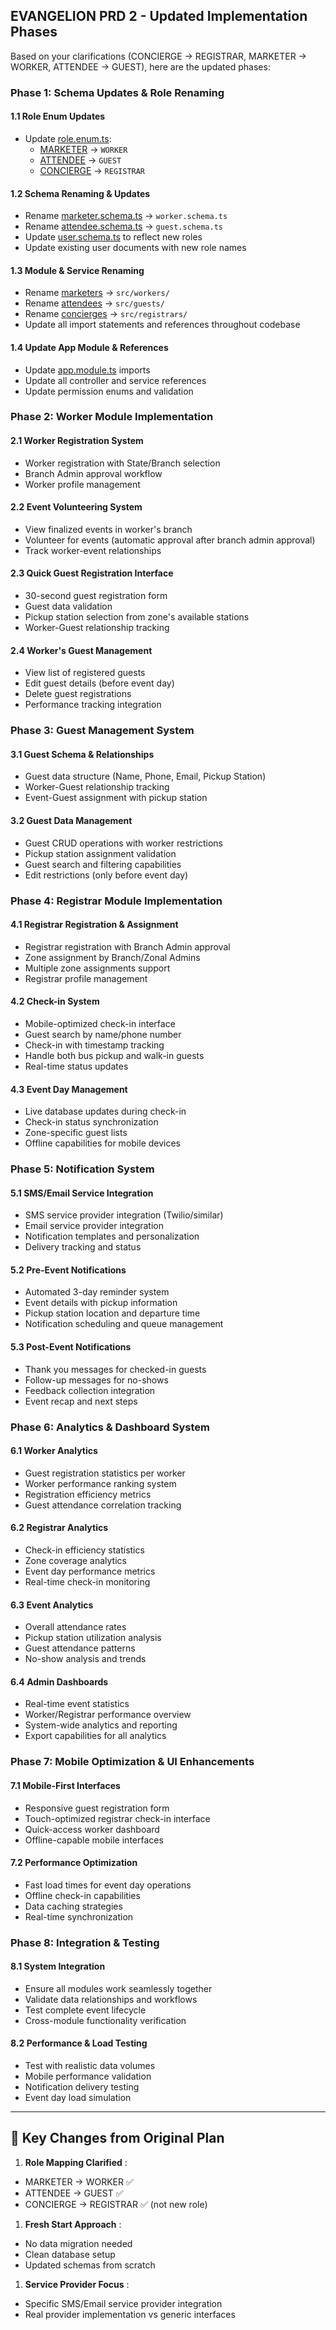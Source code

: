 ## **EVANGELION PRD 2 - Updated Implementation Phases**

Based on your clarifications (CONCIERGE → REGISTRAR, MARKETER → WORKER, ATTENDEE → GUEST), here are the updated phases:

### **Phase 1: Schema Updates & Role Renaming**

#### 1.1 Role Enum Updates

* Update [role.enum.ts](vscode-file://vscode-app/c:/Users/hp/AppData/Local/Programs/Microsoft%20VS%20Code/resources/app/out/vs/code/electron-sandbox/workbench/workbench.html):
  * [MARKETER](vscode-file://vscode-app/c:/Users/hp/AppData/Local/Programs/Microsoft%20VS%20Code/resources/app/out/vs/code/electron-sandbox/workbench/workbench.html) → `WORKER`
  * [ATTENDEE](vscode-file://vscode-app/c:/Users/hp/AppData/Local/Programs/Microsoft%20VS%20Code/resources/app/out/vs/code/electron-sandbox/workbench/workbench.html) → `GUEST`
  * [CONCIERGE](vscode-file://vscode-app/c:/Users/hp/AppData/Local/Programs/Microsoft%20VS%20Code/resources/app/out/vs/code/electron-sandbox/workbench/workbench.html) → `REGISTRAR`

#### 1.2 Schema Renaming & Updates

* Rename [marketer.schema.ts](vscode-file://vscode-app/c:/Users/hp/AppData/Local/Programs/Microsoft%20VS%20Code/resources/app/out/vs/code/electron-sandbox/workbench/workbench.html) → `worker.schema.ts`
* Rename [attendee.schema.ts](vscode-file://vscode-app/c:/Users/hp/AppData/Local/Programs/Microsoft%20VS%20Code/resources/app/out/vs/code/electron-sandbox/workbench/workbench.html) → `guest.schema.ts`
* Update [user.schema.ts](vscode-file://vscode-app/c:/Users/hp/AppData/Local/Programs/Microsoft%20VS%20Code/resources/app/out/vs/code/electron-sandbox/workbench/workbench.html) to reflect new roles
* Update existing user documents with new role names

#### 1.3 Module & Service Renaming

* Rename [marketers](vscode-file://vscode-app/c:/Users/hp/AppData/Local/Programs/Microsoft%20VS%20Code/resources/app/out/vs/code/electron-sandbox/workbench/workbench.html) → `src/workers/`
* Rename [attendees](vscode-file://vscode-app/c:/Users/hp/AppData/Local/Programs/Microsoft%20VS%20Code/resources/app/out/vs/code/electron-sandbox/workbench/workbench.html) → `src/guests/`
* Rename [concierges](vscode-file://vscode-app/c:/Users/hp/AppData/Local/Programs/Microsoft%20VS%20Code/resources/app/out/vs/code/electron-sandbox/workbench/workbench.html) → `src/registrars/`
* Update all import statements and references throughout codebase

#### 1.4 Update App Module & References

* Update [app.module.ts](vscode-file://vscode-app/c:/Users/hp/AppData/Local/Programs/Microsoft%20VS%20Code/resources/app/out/vs/code/electron-sandbox/workbench/workbench.html) imports
* Update all controller and service references
* Update permission enums and validation

### **Phase 2: Worker Module Implementation**

#### 2.1 Worker Registration System

* Worker registration with State/Branch selection
* Branch Admin approval workflow
* Worker profile management

#### 2.2 Event Volunteering System

* View finalized events in worker's branch
* Volunteer for events (automatic approval after branch admin approval)
* Track worker-event relationships

#### 2.3 Quick Guest Registration Interface

* 30-second guest registration form
* Guest data validation
* Pickup station selection from zone's available stations
* Worker-Guest relationship tracking

#### 2.4 Worker's Guest Management

* View list of registered guests
* Edit guest details (before event day)
* Delete guest registrations
* Performance tracking integration

### **Phase 3: Guest Management System**

#### 3.1 Guest Schema & Relationships

* Guest data structure (Name, Phone, Email, Pickup Station)
* Worker-Guest relationship tracking
* Event-Guest assignment with pickup station

#### 3.2 Guest Data Management

* Guest CRUD operations with worker restrictions
* Pickup station assignment validation
* Guest search and filtering capabilities
* Edit restrictions (only before event day)

### **Phase 4: Registrar Module Implementation**

#### 4.1 Registrar Registration & Assignment

* Registrar registration with Branch Admin approval
* Zone assignment by Branch/Zonal Admins
* Multiple zone assignments support
* Registrar profile management

#### 4.2 Check-in System

* Mobile-optimized check-in interface
* Guest search by name/phone number
* Check-in with timestamp tracking
* Handle both bus pickup and walk-in guests
* Real-time status updates

#### 4.3 Event Day Management

* Live database updates during check-in
* Check-in status synchronization
* Zone-specific guest lists
* Offline capabilities for mobile devices

### **Phase 5: Notification System**

#### 5.1 SMS/Email Service Integration

* SMS service provider integration (Twilio/similar)
* Email service provider integration
* Notification templates and personalization
* Delivery tracking and status

#### 5.2 Pre-Event Notifications

* Automated 3-day reminder system
* Event details with pickup information
* Pickup station location and departure time
* Notification scheduling and queue management

#### 5.3 Post-Event Notifications

* Thank you messages for checked-in guests
* Follow-up messages for no-shows
* Feedback collection integration
* Event recap and next steps

### **Phase 6: Analytics & Dashboard System**

#### 6.1 Worker Analytics

* Guest registration statistics per worker
* Worker performance ranking system
* Registration efficiency metrics
* Guest attendance correlation tracking

#### 6.2 Registrar Analytics

* Check-in efficiency statistics
* Zone coverage analytics
* Event day performance metrics
* Real-time check-in monitoring

#### 6.3 Event Analytics

* Overall attendance rates
* Pickup station utilization analysis
* Guest attendance patterns
* No-show analysis and trends

#### 6.4 Admin Dashboards

* Real-time event statistics
* Worker/Registrar performance overview
* System-wide analytics and reporting
* Export capabilities for all analytics

### **Phase 7: Mobile Optimization & UI Enhancements**

#### 7.1 Mobile-First Interfaces

* Responsive guest registration form
* Touch-optimized registrar check-in interface
* Quick-access worker dashboard
* Offline-capable mobile interfaces

#### 7.2 Performance Optimization

* Fast load times for event day operations
* Offline check-in capabilities
* Data caching strategies
* Real-time synchronization

### **Phase 8: Integration & Testing**

#### 8.1 System Integration

* Ensure all modules work seamlessly together
* Validate data relationships and workflows
* Test complete event lifecycle
* Cross-module functionality verification

#### 8.2 Performance & Load Testing

* Test with realistic data volumes
* Mobile performance validation
* Notification delivery testing
* Event day load simulation

---

## 🎯 **Key Changes from Original Plan**

1. **Role Mapping Clarified** :

* MARKETER → WORKER ✅
* ATTENDEE → GUEST ✅
* CONCIERGE → REGISTRAR ✅ (not new role)

1. **Fresh Start Approach** :

* No data migration needed
* Clean database setup
* Updated schemas from scratch

1. **Service Provider Focus** :

* Specific SMS/Email service provider integration
* Real provider implementation vs generic interfaces
